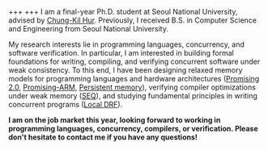 +++
+++
I am a final-year Ph.D. student at Seoul National University,
advised by [Chung-Kil Hur](https://sf.snu.ac.kr/gil.hur/).
Previously, I received B.S. in Computer Science and Engineering from Seoul National University.

My research interests lie in programming languages, concurrency, and software verification.
In particular, I am interested in building formal foundations for
writing, compiling, and verifying concurrent software under weak consistency.
To this end, I have been 
designing relaxed memory models for programming languages and hardware architectures
([Promising 2.0](https://sf.snu.ac.kr/promising2.0/),
[Promising-ARM](https://sf.snu.ac.kr/promising-arm-riscv/),
[Persistent memory](https://cp.kaist.ac.kr/pmem)),
verifying compiler optimizations under weak memory
([SEQ](https://sf.snu.ac.kr/promising-seq/)),
and studying fundamental principles in writing concurrent programs
([Local DRF](https://sf.snu.ac.kr/promising-ldrf/)).

**I am on the job market this year, looking forward to working in
programming languages, concurrency, compilers, or verification.
Please don't hesitate to contact me if you have any questions!**
